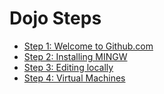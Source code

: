 # Dojo Steps

* [Step 1: Welcome to Github.com](01-github.md)
* [Step 2: Installing MINGW](02-mingw.md)
* [Step 3: Editing locally](03-editinglocally.md)
* [Step 4: Virtual Machines](04-vms.md)